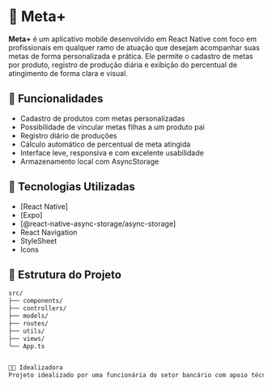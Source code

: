 # 📱 Meta+
**Meta+** é um aplicativo mobile desenvolvido em React Native com foco em profissionais em qualquer ramo de atuação que desejam acompanhar suas metas de forma personalizada e prática. Ele permite o cadastro de metas por produto, registro de produção diária e exibição do percentual de atingimento de forma clara e visual. 

## 🚀 Funcionalidades
- Cadastro de produtos com metas personalizadas
- Possibilidade de vincular metas filhas a um produto pai
- Registro diário de produções
- Cálculo automático de percentual de meta atingida
- Interface leve, responsiva e com excelente usabilidade
- Armazenamento local com AsyncStorage


## 🧱 Tecnologias Utilizadas
- [React Native]
- [Expo]
- [@react-native-async-storage/async-storage]
- React Navigation
- StyleSheet
- Icons


## 🧠 Estrutura do Projeto

```bash
src/
├── components/         
├── controllers/              
├── models/             
├── routes/           
├── utils/        
├── views/         
└── App.ts              


👩‍💼 Idealizadora
Projeto idealizado por uma funcionária do setor bancário com apoio técnico e desenvolvimento por Viviane Araújo como parte da disciplina extensionista Programação para Dispositivos Móveis em Android.

